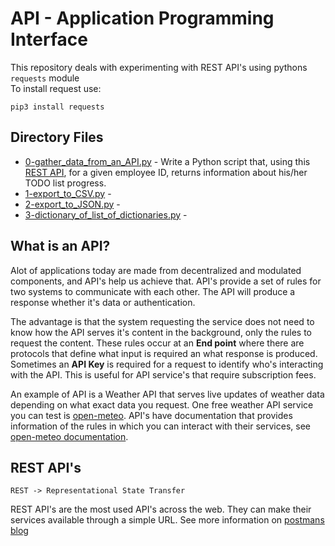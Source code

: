 # API - Application Programming Interface

This repository deals with experimenting with REST API's using pythons `requests` module<br>
To install request use:
```
pip3 install requests
```

## Directory Files

* [0-gather_data_from_an_API.py](0-gather_data_from_an_API.py) - Write a Python script that, using this [REST API](https://jsonplaceholder.typicode.com/), for a given employee ID, returns information about his/her TODO list progress.
* [1-export_to_CSV.py](1-export_to_CSV.py) - 
* [2-export_to_JSON.py](2-export_to_JSON.py) - 
* [3-dictionary_of_list_of_dictionaries.py](3-dictionary_of_list_of_dictionaries.py) - 

## What is an API?

Alot of applications today are made from decentralized and modulated components, and API's help us achieve that. API's provide a set of rules for two systems to communicate with each other. The API will produce a response whether it's data or authentication. 

The advantage is that the system requesting the service does not need to know how the API serves it's content in the background, only the rules to request the content. These rules occur at an **End point** where there are protocols that define what input is required an what response is produced. Sometimes an **API Key** is required for a request to identify who's interacting with the API. This is useful for API service's that require subscription fees.

An example of API is a Weather API that serves live updates of weather data depending on what exact data you request. One free weather API service you can test is [open-meteo](https://open-meteo.com/). API's have documentation that provides information of the rules in which you can interact with their services, see [open-meteo documentation](https://open-meteo.com/en/docs).

## REST API's

`REST -> Representational State Transfer`

REST API's are the most used API's across the web. They can make their services available through a simple URL. See more information on [postmans blog](https://blog.postman.com/rest-api-examples/)
